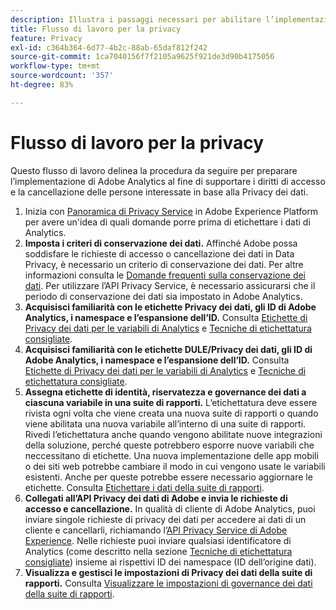 ```yaml
---
description: Illustra i passaggi necessari per abilitare l’implementazione di Adobe Analytics per supportare l’accesso ai dati personali e i diritti di eliminazione degli interessati.
title: Flusso di lavoro per la privacy
feature: Privacy
exl-id: c364b364-6d77-4b2c-88ab-65daf812f242
source-git-commit: 1ca7040156f7f2105a9625f921de3d90b4175056
workflow-type: tm+mt
source-wordcount: '357'
ht-degree: 83%

---
```


# Flusso di lavoro per la privacy

Questo flusso di lavoro delinea la procedura da seguire per preparare l’implementazione di Adobe Analytics al fine di supportare i diritti di accesso e la cancellazione delle persone interessate in base alla Privacy dei dati.

1. Inizia con [Panoramica di Privacy Service](https://experienceleague.adobe.com/docs/experience-platform/privacy/home.html?lang=it) in Adobe Experience Platform per avere un&#39;idea di quali domande porre prima di etichettare i dati di Analytics.
1. **Imposta i criteri di conservazione dei dati.** Affinché Adobe possa soddisfare le richieste di accesso o cancellazione dei dati in Data Privacy, è necessario un criterio di conservazione dei dati. Per altre informazioni consulta le [Domande frequenti sulla conservazione dei dati](/help/technotes/data-retention.md). Per utilizzare l’API Privacy Service, è necessario assicurarsi che il periodo di conservazione dei dati sia impostato in Adobe Analytics.
1. **Acquisisci familiarità con le etichette Privacy dei dati, gli ID di Adobe Analytics, i namespace e l’espansione dell’ID.** Consulta [Etichette di Privacy dei dati per le variabili di Analytics](/help/technotes/c-data-governance/data-labeling/gdpr-labels.md) e [Tecniche di etichettatura consigliate](/help/technotes/c-data-governance/data-labeling/gdpr-analytics-ids.md).
1. **Acquisisci familiarità con le etichette DULE/Privacy dei dati, gli ID di Adobe Analytics, i namespace e l’espansione dell’ID.** Consulta [Etichette di Privacy dei dati per le variabili di Analytics](/help/technotes/c-data-governance/data-labeling/gdpr-labels.md) e [Tecniche di etichettatura consigliate](/help/technotes/c-data-governance/data-labeling/gdpr-analytics-ids.md).
1. **Assegna etichette di identità, riservatezza e governance dei dati a ciascuna variabile in una suite di rapporti.** L’etichettatura deve essere rivista ogni volta che viene creata una nuova suite di rapporti o quando viene abilitata una nuova variabile all’interno di una suite di rapporti. Rivedi l’etichettatura anche quando vengono abilitate nuove integrazioni della soluzione, perché queste potrebbero esporre nuove variabili che neccessitano di etichette. Una nuova implementazione delle app mobili o dei siti web potrebbe cambiare il modo in cui vengono usate le variabili esistenti. Anche per queste potrebbe essere necessario aggiornare le etichette. Consulta [Etichettare i dati della suite di rapporti](/help/technotes/c-data-governance/data-labeling/gdpr-namespaces.md).
1. **Collegati all’API Privacy dei dati di Adobe e invia le richieste di accesso e cancellazione.** In qualità di cliente di Adobe Analytics, puoi inviare singole richieste di privacy dei dati per accedere ai dati di un cliente e cancellarli, richiamando l’[API Privacy Service di Adobe Experience](https://experienceleague.adobe.com/docs/experience-platform/privacy/api/overview.html?lang=it). Nelle richieste puoi inviare qualsiasi identificatore di Analytics (come descritto nella sezione [Tecniche di etichettatura consigliate](/help/technotes/c-data-governance/data-labeling/gdpr-analytics-ids.md)) insieme ai rispettivi ID dei namespace (ID dell’origine dati).
1. **Visualizza e gestisci le impostazioni di Privacy dei dati della suite di rapporti.** Consulta [Visualizzare le impostazioni di governance dei dati della suite di rapporti](/help/technotes/c-data-governance/data-labeling/gdpr-view-settings.md).

